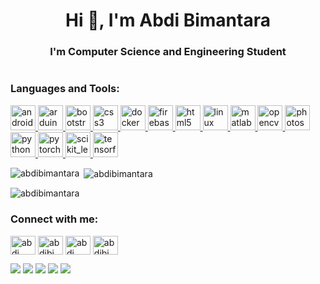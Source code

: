 <h1 align="center">Hi 👋, I'm Abdi Bimantara</h1>
<h3 align="center">I'm Computer Science and Engineering Student</h3>

<p align="left"> <a href="https://twitter.com/" target="blank"><img src="https://img.shields.io/twitter/follow/?logo=twitter&style=for-the-badge" alt="" /></a> </p>

<h3 align="left">Languages and Tools:</h3>
<p align="left"> <a href="https://developer.android.com" target="_blank"> <img src="https://devicons.github.io/devicon/devicon.git/icons/android/android-original-wordmark.svg" alt="android" width="40" height="40"/> </a> <a href="https://www.arduino.cc/" target="_blank"> <img src="https://cdn.worldvectorlogo.com/logos/arduino-1.svg" alt="arduino" width="40" height="40"/> </a> <a href="https://getbootstrap.com" target="_blank"> <img src="https://devicons.github.io/devicon/devicon.git/icons/bootstrap/bootstrap-plain.svg" alt="bootstrap" width="40" height="40"/> </a> <a href="https://www.w3schools.com/css/" target="_blank"> <img src="https://devicons.github.io/devicon/devicon.git/icons/css3/css3-original-wordmark.svg" alt="css3" width="40" height="40"/> </a> <a href="https://www.docker.com/" target="_blank"> <img src="https://devicons.github.io/devicon/devicon.git/icons/docker/docker-original-wordmark.svg" alt="docker" width="40" height="40"/> </a> <a href="https://firebase.google.com/" target="_blank"> <img src="https://www.vectorlogo.zone/logos/firebase/firebase-icon.svg" alt="firebase" width="40" height="40"/> </a> <a href="https://www.w3.org/html/" target="_blank"> <img src="https://devicons.github.io/devicon/devicon.git/icons/html5/html5-original-wordmark.svg" alt="html5" width="40" height="40"/> </a> <a href="https://www.linux.org/" target="_blank"> <img src="https://devicons.github.io/devicon/devicon.git/icons/linux/linux-original.svg" alt="linux" width="40" height="40"/> </a> <a href="https://www.mathworks.com/" target="_blank"> <img src="https://raw.githubusercontent.com/simple-icons/simple-icons/master/icons/mathworks.svg" alt="matlab" width="40" height="40"/> </a> <a href="https://opencv.org/" target="_blank"> <img src="https://www.vectorlogo.zone/logos/opencv/opencv-icon.svg" alt="opencv" width="40" height="40"/> </a> <a href="https://www.photoshop.com/en" target="_blank"> <img src="https://devicons.github.io/devicon/devicon.git/icons/photoshop/photoshop-plain.svg" alt="photoshop" width="40" height="40"/> </a> <a href="https://www.python.org" target="_blank"> <img src="https://devicons.github.io/devicon/devicon.git/icons/python/python-original.svg" alt="python" width="40" height="40"/> </a> <a href="https://pytorch.org/" target="_blank"> <img src="https://www.vectorlogo.zone/logos/pytorch/pytorch-icon.svg" alt="pytorch" width="40" height="40"/> </a> <a href="https://scikit-learn.org/" target="_blank"> <img src="https://upload.wikimedia.org/wikipedia/commons/0/05/Scikit_learn_logo_small.svg" alt="scikit_learn" width="40" height="40"/> </a> <a href="https://www.tensorflow.org" target="_blank"> <img src="https://www.vectorlogo.zone/logos/tensorflow/tensorflow-icon.svg" alt="tensorflow" width="40" height="40"/> </a> </p>

<p><img align="left" src="https://github-readme-stats.vercel.app/api/top-langs?username=abdibimantara&show_icons=true&locale=en&layout=compact" alt="abdibimantara" /></p>

<p>&nbsp;<img align="center" src="https://github-readme-stats.vercel.app/api?username=abdibimantara&show_icons=true&locale=en" alt="abdibimantara" /></p>

<p><img align="center" src="https://github-readme-streak-stats.herokuapp.com/?user=abdibimantara&" alt="abdibimantara" /></p>


<h3 align="left">Connect with me:</h3>
<p align="left">
<a href="https://id.linkedin.com/in/abdi-bimantara-990a84149" target="blank"><img align="center" src="https://cdn.jsdelivr.net/npm/simple-icons@3.0.1/icons/linkedin.svg" alt="abdi bimantara" height="30" width="40" /></a>
<a href="https://kaggle.com/abdibimantara" target="blank"><img align="center" src="https://cdn.jsdelivr.net/npm/simple-icons@3.0.1/icons/kaggle.svg" alt="abdibimantara" height="30" width="40" /></a>
<a href="https://fb.com/abdi bimantara" target="blank"><img align="center" src="https://cdn.jsdelivr.net/npm/simple-icons@3.0.1/icons/facebook.svg" alt="abdi bimantara" height="30" width="40" /></a>
<a href="https://instagram.com/abdibimantara" target="blank"><img align="center" src="https://cdn.jsdelivr.net/npm/simple-icons@3.0.1/icons/instagram.svg" alt="abdibimantara" height="30" width="40" /></a>
</p>

<p>
    <a href="abim03.wordpress.com" target="blank"><img src="https://img.shields.io/badge/Website-https%3A%2F%2Fabim03.wordpress.com%2F-orange" /></a>
    <a href="https://www.linkedin.com/in/abdi-bimantara-990a84149/" target="blank"><img src="https://img.shields.io/badge/-Abdi%20Bimantara-blue?style=flat&logo=linkedin" /></a>
    <a href="https://medium.com/@bagusfe" target="blank"><img src="https://img.shields.io/badge/Bagus_Frayoga-30302f?style=flat&logo=medium" /></a>
    <a href="https://https://twitter.com/bagusfedotid" target="blank"><img src="https://img.shields.io/badge/@bagusfedotid-30302f?style=flat&logo=twitter" /></a>
    <a href="https://www.paypal.me/gewdfe" target="blank"><img src="https://ionicabizau.github.io/badges/paypal.svg" /></a>
</p>
